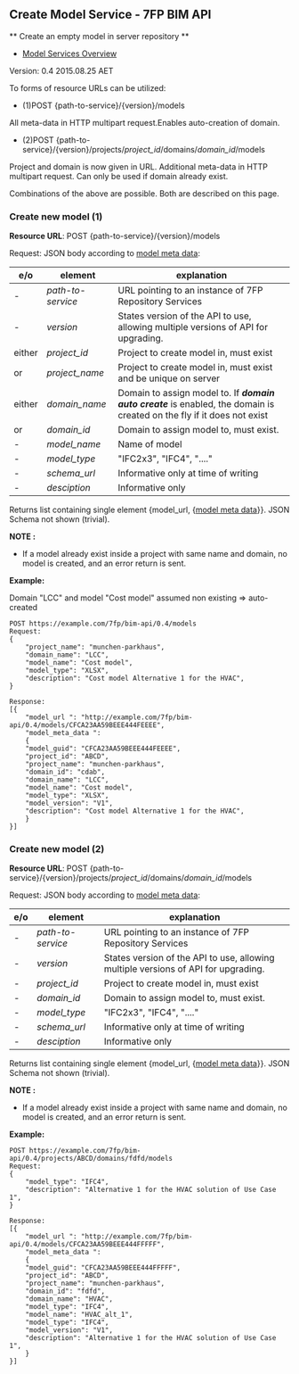 ## Create Model Service - 7FP BIM API

** Create an empty model in server repository **

* [Model Services Overview](./model_service.md)

Version: 0.4 2015.08.25 AET

To forms of resource URLs can be utilized:

* (1)POST {path-to-service}/{version}/models

All meta-data in HTTP multipart request.Enables auto-creation of domain.

* (2)POST {path-to-service}/{version}/projects/*project_id*/domains/*domain_id*/models

Project and domain is now given in URL. Additional meta-data in HTTP multipart request. Can only be used if domain already exist.

Combinations of the above are possible. Both are described on this page.



### Create new model (1)

**Resource URL**: POST {path-to-service}/{version}/models

Request: JSON body according to [model meta data](./a_schemata/model_meta_data.md):

e/o |element | explanation
--|--------|-----------|
-| *path-to-service*	|URL pointing to an instance of 7FP Repository Services|
-| *version*	|States version of the API to use, allowing multiple versions of API for upgrading.
either | *project_id*	|Project to create model in, must exist
or | *project_name*	|Project to create model in, must exist and be unique on  server
either | *domain_name*	|Domain to assign model to. If ***domain auto create*** is enabled, the domain is created on the fly if it does not exist 
or |*domain_id*	|Domain to assign model to, must exist. 
 - | *model_name* | Name of model 
 - | *model_type* | "IFC2x3", "IFC4", "...." 
 - | *schema_url* | Informative only at time of writing
 - | *desciption* | Informative only

Returns list containing single element {model_url, {[model meta data](./a_schemata/model_meta_data.md)}}. JSON Schema not shown (trivial).


**NOTE :**

* If a model already exist inside a project  with same name and domain, no model is created, and an error return is sent.

**Example:**

Domain "LCC" and model "Cost model" assumed non existing => auto-created

```
POST https://example.com/7fp/bim-api/0.4/models
Request:
{
	"project_name": "munchen-parkhaus",
	"domain_name": "LCC",
	"model_name": "Cost model",
	"model_type": "XLSX",
	"description": "Cost model Alternative 1 for the HVAC",
}

Response:
[{
    "model_url ": "http://example.com/7fp/bim-api/0.4/models/CFCA23AA59BEEE444FEEEE",
    "model_meta_data ":
    {
	"model_guid": "CFCA23AA59BEEE444FEEEE",
	"project_id": "ABCD",
	"project_name": "munchen-parkhaus",
	"domain_id": "cdab",
	"domain_name": "LCC",
	"model_name": "Cost model",
	"model_type": "XLSX",
	"model_version": "V1",
	"description": "Cost model Alternative 1 for the HVAC",
    }
}]
```

### Create new model (2)

**Resource URL**: POST {path-to-service}/{version}/projects/*project_id*/domains/*domain_id*/models

Request: JSON body according to [model meta data](./a_schemata/model_meta_data.md):

e/o |element | explanation
--|--------|-----------|
-| *path-to-service*	|URL pointing to an instance of 7FP Repository Services|
-| *version*	|States version of the API to use, allowing multiple versions of API for upgrading.
-| *project_id*	|Project to create model in, must exist
-|*domain_id*	|Domain to assign model to, must exist. 
 - | *model_type* | "IFC2x3", "IFC4", "...." 
 - | *schema_url* | Informative only at time of writing
 - | *desciption* | Informative only

Returns list containing single element {model_url, {[model meta data](./a_schemata/model_meta_data.md)}}. JSON Schema not shown (trivial).


**NOTE :**

* If a model already exist inside a project with same name and domain, no model is created, and an error return is sent.

**Example:**

```
POST https://example.com/7fp/bim-api/0.4/projects/ABCD/domains/fdfd/models
Request:
{
	"model_type": "IFC4",
	"description": "Alternative 1 for the HVAC solution of Use Case 1",
}

Response:
[{
    "model_url ": "http://example.com/7fp/bim-api/0.4/models/CFCA23AA59BEEE444FFFFF",
    "model_meta_data ":
    {
	"model_guid": "CFCA23AA59BEEE444FFFFF",
	"project_id": "ABCD",
	"project_name": "munchen-parkhaus",
	"domain_id": "fdfd",
	"domain_name": "HVAC",
	"model_type": "IFC4",
	"model_name": "HVAC_alt_1",
	"model_type": "IFC4",
	"model_version": "V1",
	"description": "Alternative 1 for the HVAC solution of Use Case 1",
    }
}]
```
